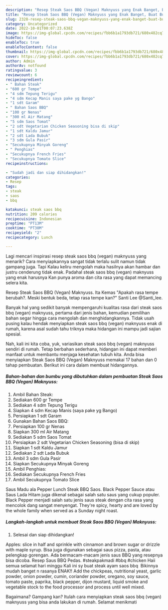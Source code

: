 ```yaml
---
description: "Resep Steak Saos BBQ (Vegan) Maknyuss yang Enak Banget, Buat Buka Puasa Enak"
title: "Resep Steak Saos BBQ (Vegan) Maknyuss yang Enak Banget, Buat Buka Puasa Enak"
slug: 2328-resep-steak-saos-bbq-vegan-maknyuss-yang-enak-banget-buat-buka-puasa-enak
category: Uncategorized
date: 2022-10-01T00:07:23.638Z
image: https://img-global.cpcdn.com/recipes/fbb6b1a1793db721/680x482cq70/steak-saos-bbq-vegan-maknyuss-foto-resep-utama.jpg
hideToc: false
enableToc: true
enableTocContent: false
thumbnail: https://img-global.cpcdn.com/recipes/fbb6b1a1793db721/680x482cq70/steak-saos-bbq-vegan-maknyuss-foto-resep-utama.jpg
cover: https://img-global.cpcdn.com/recipes/fbb6b1a1793db721/680x482cq70/steak-saos-bbq-vegan-maknyuss-foto-resep-utama.jpg
author: Admin
authorAv: notfound
ratingvalue: 3
reviewcount: 6
recipeingredient:
- " Bahan Steak"
- "600 gr Tempe"
- "4 sdm Tepung Terigu"
- "4 sdm Kecap Manis saya pake yg Bango"
- "1 sdt Garam"
- " Bahan Saos BBQ"
- "100 gr Nenas"
- "300 ml Air Matang"
- "5 sdm Saos Tomat"
- "2 sdt Vegetarian Chicken Seasoning bisa di skip"
- "1 sdt Kaldu Jamur"
- "2 sdt Lada Bubuk"
- "3 sdm Gula Pasir"
- "Secukupnya Minyak Goreng"
- " Penghias"
- "Secukupnya French Fries"
- "Secukupnya Tomato Slice"
recipeinstructions:

- "Sudah jadi dan siap dihidangkan!"
categories:
- Resep
tags:
- steak
- saos
- bbq

katakunci: steak saos bbq 
nutrition: 209 calories
recipecuisine: Indonesian
preptime: "PT13M"
cooktime: "PT30M"
recipeyield: "2"
recipecategory: Lunch

---
```



Lagi mencari inspirasi resep steak saos bbq (vegan) maknyuss yang menarik? Cara menyiapkannya sangat tidak terlalu sulit namun tidak gampang juga. Tapi Kalau keliru mengolah maka hasilnya akan hambar dan justru cenderung tidak enak. Padahal steak saos bbq (vegan) maknyuss yang enak harusnya Kan punya aroma dan cita rasa yang dapat memancing selera kita.


Resep Steak Saos BBQ (Vegan) Maknyuss. Ita Kemas &#34;Apakah rasa tempe berubah?. Meski bentuk beda, tetap rasa tempe kan?&#34; Santi Lee @Santi_lee.

Banyak hal yang sedikit banyak mempengaruhi kualitas rasa dari steak saos bbq (vegan) maknyuss, pertama dari jenis bahan, kemudian pemilihan bahan segar hingga cara mengolah dan menghidangkannya. Tidak usah pusing kalau hendak menyiapkan steak saos bbq (vegan) maknyuss enak di rumah, karena asal sudah tahu triknya maka hidangan ini mampu jadi sajian spesial.


Nah, kali ini kita coba, yuk, variasikan steak saos bbq (vegan) maknyuss sendiri di rumah. Tetap berbahan sederhana, hidangan ini dapat memberi manfaat untuk membantu menjaga kesehatan tubuh kita. Anda bisa menyiapkan Steak Saos BBQ (Vegan) Maknyuss memakai 17 bahan dan 0 tahap pembuatan. Berikut ini cara dalam membuat hidangannya.

<!--inarticleads1-->

##### Bahan-bahan dan bumbu yang dibutuhkan dalam pembuatan Steak Saos BBQ (Vegan) Maknyuss:

1. Ambil  Bahan Steak:
1. Sediakan 600 gr Tempe
1. Sediakan 4 sdm Tepung Terigu
1. Siapkan 4 sdm Kecap Manis (saya pake yg Bango)
1. Persiapkan 1 sdt Garam
1. Gunakan  Bahan Saos BBQ:
1. Persiapkan 100 gr Nenas
1. Siapkan 300 ml Air Matang
1. Sediakan 5 sdm Saos Tomat
1. Persiapkan 2 sdt Vegetarian Chicken Seasoning (bisa di skip)
1. Siapkan 1 sdt Kaldu Jamur
1. Sediakan 2 sdt Lada Bubuk
1. Ambil 3 sdm Gula Pasir
1. Siapkan Secukupnya Minyak Goreng
1. Ambil  Penghias:
1. Sediakan Secukupnya French Fries
1. Ambil Secukupnya Tomato Slice


Saus Madu ala Pepper Lunch Steak BBQ Saos. Black Pepper Sauce atau Saus Lada Hitam juga dikenal sebagai salah satu saus yang cukup populer. Black Pepper menjadi salah satu jenis saus steak dengan cita rasa yang mencolok dang sangat menyengat. They&#39;re spicy, hearty and are loved by the whole family when served as a Sunday night roast. 

<!--inarticleads2-->

##### Langkah-langkah untuk membuat Steak Saos BBQ (Vegan) Maknyuss:


1. Selesai dan siap dihidangkan!

Apples: slice in half and sprinkle with cinnamon and brown sugar or drizzle with maple syrup. Bisa juga digunakan sebagai saus pizza, pasta, atau pelengkap gorengan. Ada bermacam-macam jenis saus BBQ yang resepnya bisa dicoba. Resep Saus BBQ Pedas. #steakpakmadi #bbq #chicken Haii semua selamat hari minggu ️Kali ini sy buat steak ayam saos bbq ️ Bikinnya mudah banget n rasanya ENAK!! Add the chickpeas, nutritional yeast, garlic powder, onion powder, cumin, coriander powder, oregano, soy sauce, tomato paste, paprika, black pepper, dijon mustard, liquid smoke and vegetable stock to the food processor and process until well mixed. 

Bagaimana? Gampang kan? Itulah cara menyiapkan steak saos bbq (vegan) maknyuss yang bisa anda lakukan di rumah. Selamat menikmati
